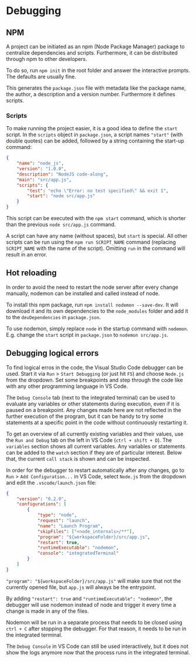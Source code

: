 # Debugging

## NPM

A project can be initiated as an npm (Node Package Manager) package to centralize dependencies and scripts. Furthermore, it can be distributed through npm to other developers.

To do so, run `npm init` in the root folder and answer the interactive prompts. The defaults are usually fine.

This generates the `package.json` file with metadata like the package name, the author, a description and a version number. Furthermore it defines scripts.

### Scripts

To make running the project easier, it is a good idea to define the `start` script. In the `scripts` object in `package.json`, a script names `"start"` (with double quotes) can be added, followed by a string containing the start-up command:

```json
{
    "name": "node_js",
    "version": "1.0.0",
    "description": "NodeJS code-along",
    "main": "src/app.js",
    "scripts": {
        "test": "echo \"Error: no test specified\" && exit 1",
        "start": "node src/app.js"
    }
}
```

This script can be executed with the `npm start` command, which is shorter than the previous `node src/app.js` command.

A script can have any name (without spaces), but `start` is special. All other scripts can be run using the `npm run SCRIPT_NAME` command (replacing `SCRIPT_NAME` with the name of the script). Omitting `run` in the command will result in an error.

## Hot reloading

In order to avoid the need to restart the node server after every change manually, nodemon can be installed and called instead of node.

To install this npm package, run `npm install nodemon --save-dev`. It will download it and its own dependencies to the `node_modules` folder and add it to the `devDependencies` in `package.json`.

To use nodemon, simply replace `node` in the startup command with `nodemon`. E.g. change the `start` script in `package.json` to `nodemon src/app.js`.

## Debugging logical errors

To find logical erros in the code, the Visual Studio Code debugger can be used. Start it via `Run` > `Start Debugging` (or just hit `F5`) and choose `Node.js` from the dropdown. Set some breakpoints and step through the code like with any other programming language in VS Code.

The `Debug Console` tab (next to the integrated terminal) can be used to evaluate any variables or other statements during execution, even if it is paused on a breakpoint. Any changes made here are not reflected in the further execution of the program, but it can be handy to try some statements at a specific point in the code without continuously restarting it.

To get an overview of all currently existing variables and their values, use the `Run and Debug` tab on the left in VS Code (`ctrl + shift + D`). The `variables` section shows all current variables. Any variables or statements can be added to the `watch` section if they are of particular interest. Below that, the current `call stack` is shown and can be inspected.

In order for the debugger to restart automatically after any changes, go to `Run` > `Add Configuration...` in VS Code, select `Node.js` from the dropdown and edit the `.vscode/launch.json` file:

```json
{
    "version": "0.2.0",
    "configurations": [
        {
            "type": "node",
            "request": "launch",
            "name": "Launch Program",
            "skipFiles": ["<node_internals>/**"],
            "program": "${workspaceFolder}/src/app.js",
            "restart": true,
            "runtimeExecutable": "nodemon",
            "console": "integratedTerminal"
        }
    ]
}
```

`"program": "${workspaceFolder}/src/app.js"` will make sure that not the currently opened file, but `app.js` will always be the entrypoint.

By adding `"restart": true` and `"runtimeExecutable": "nodemon"`, the debugger will use nodemon instead of node and trigger it every time a change is made in any of the files.

Nodemon will be run in a separate process that needs to be closed using `ctrl + C` after stopping the debugger. For that reason, it needs to be run in the integrated terminal.

The `Debug Console` in VS Code can still be used interactively, but it does not show the logs anymore now that the process runs in the integrated terminal.
